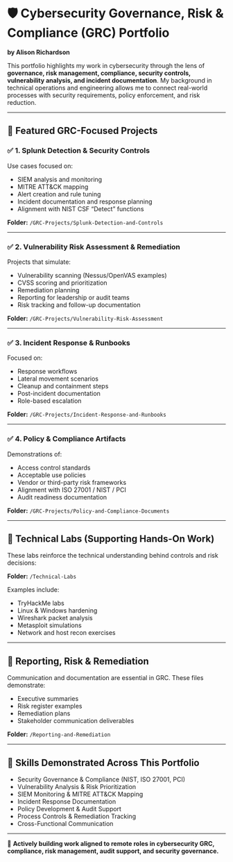 # 🛡️ Cybersecurity Governance, Risk & Compliance (GRC) Portfolio  
**by Alison Richardson**

This portfolio highlights my work in cybersecurity through the lens of **governance, risk management, compliance, security controls, vulnerability analysis, and incident documentation**. My background in technical operations and engineering allows me to connect real-world processes with security requirements, policy enforcement, and risk reduction.

---

## 🔹 Featured GRC-Focused Projects

### ✅ 1. Splunk Detection & Security Controls
Use cases focused on:
- SIEM analysis and monitoring
- MITRE ATT&CK mapping
- Alert creation and rule tuning
- Incident documentation and response planning
- Alignment with NIST CSF “Detect” functions

**Folder:** `/GRC-Projects/Splunk-Detection-and-Controls`

---

### ✅ 2. Vulnerability Risk Assessment & Remediation
Projects that simulate:
- Vulnerability scanning (Nessus/OpenVAS examples)
- CVSS scoring and prioritization
- Remediation planning
- Reporting for leadership or audit teams
- Risk tracking and follow-up documentation

**Folder:** `/GRC-Projects/Vulnerability-Risk-Assessment`

---

### ✅ 3. Incident Response & Runbooks
Focused on:
- Response workflows
- Lateral movement scenarios
- Cleanup and containment steps
- Post-incident documentation
- Role-based escalation

**Folder:** `/GRC-Projects/Incident-Response-and-Runbooks`

---

### ✅ 4. Policy & Compliance Artifacts
Demonstrations of:
- Access control standards
- Acceptable use policies
- Vendor or third-party risk frameworks
- Alignment with ISO 27001 / NIST / PCI
- Audit readiness documentation

**Folder:** `/GRC-Projects/Policy-and-Compliance-Documents`

---

## 🔹 Technical Labs (Supporting Hands-On Work)

These labs reinforce the technical understanding behind controls and risk decisions:

**Folder:** `/Technical-Labs`

Examples include:
- TryHackMe labs
- Linux & Windows hardening
- Wireshark packet analysis
- Metasploit simulations
- Network and host recon exercises

---

## 🔹 Reporting, Risk & Remediation

Communication and documentation are essential in GRC. These files demonstrate:
- Executive summaries
- Risk register examples
- Remediation plans
- Stakeholder communication deliverables

**Folder:** `/Reporting-and-Remediation`

---

## 🔹 Skills Demonstrated Across This Portfolio
- Security Governance & Compliance (NIST, ISO 27001, PCI)
- Vulnerability Analysis & Risk Prioritization
- SIEM Monitoring & MITRE ATT&CK Mapping
- Incident Response Documentation
- Policy Development & Audit Support
- Process Controls & Remediation Tracking
- Cross-Functional Communication

---

📍 **Actively building work aligned to remote roles in cybersecurity GRC, compliance, risk management, audit support, and security governance.**
